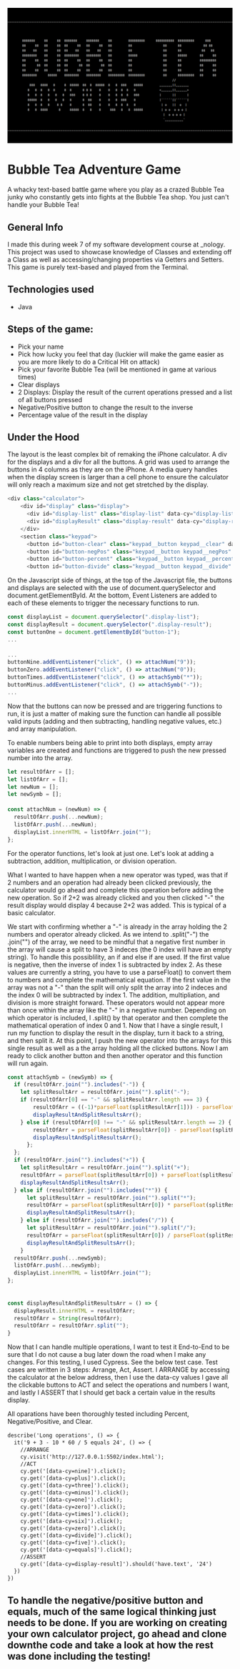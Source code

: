 ![alt text](./assets/images/bubble-tea.PNG) 
# Bubble Tea Adventure Game
A whacky text-based battle game where you play as a crazed Bubble Tea junky who constantly gets into fights at the Bubble Tea shop. You just can't handle your Bubble Tea!

## General Info 
I made this during week 7 of my software development course at _nology. 
This project was used to showcase knowledge of Classes and extending off a Class as well as accessing/changing properties via Getters and Setters. This game is purely text-based and played from the Terminal.

## Technologies used
* Java

## Steps of the game:
* Pick your name
* Pick how lucky you feel that day (luckier will make the game easier as you are more likely to do a Critical Hit on attack)
* Pick your favorite Bubble Tea (will be mentioned in game at various times)
* Clear displays
* 2 Displays: Display the result of the current operations pressed and a list of all buttons pressed
* Negative/Positive button to change the result to the inverse
* Percentage value of the result in the display

## Under the Hood
The layout is the least complex bit of remaking the iPhone calculator. A div for the displays and a div for all the buttons. A grid was used to arrange the buttons in 4 columns as they are on the iPhone. A media query handles when the display screen is larger than a cell phone to ensure the calculator will only reach a maximum size and not get stretched by the display.
````javascript
<div class="calculator">
    <div id="display" class="display">
      <div id="display-list" class="display-list" data-cy="display-list"></div>
      <div id="displayResult" class="display-result" data-cy="display-result"></div>
    </div>
    <section class="keypad">
      <button id="button-clear" class="keypad__button keypad__clear" data-cy="clear">AC</button>
      <button id="button-negPos" class="keypad__button keypad__negPos" data-cy="negPos">+/-</button>
      <button id="button-percent" class="keypad__button keypad__percent" data-cy="percent">%</button>
      <button id="button-divide" class="keypad__button keypad__divide" data-cy="divide">/</button>
````
On the Javascript side of things, at the top of the Javascript file, the buttons and displays are selected with the use of document.querySelector and document.getElementById.
At the bottom, Event Listeners are added to each of these elements to trigger the necessary functions to run.

````javascript
const displayList = document.querySelector(".display-list");
const displayResult = document.querySelector(".display-result");
const buttonOne = document.getElementById("button-1");
...

...
buttonNine.addEventListener("click", () => attachNum("9"));
buttonZero.addEventListener("click", () => attachNum("0"));
buttonTimes.addEventListener("click", () => attachSymb("*"));
buttonMinus.addEventListener("click", () => attachSymb("-"));
...
````

Now that the buttons can now be pressed and are triggering functions to run, it is just a matter of making sure the function can handle all possible valid inputs (adding and then subtracting, handling negative values, etc.) and array manipulation.

To enable numbers being able to print into both displays, empty array variables are created and functions are triggered to push the new pressed number into the array.
````javascript
let resultOfArr = [];
let listOfArr = [];
let newNum = [];
let newSymb = [];

const attachNum = (newNum) => {
  resultOfArr.push(...newNum);
  listOfArr.push(...newNum);
  displayList.innerHTML = listOfArr.join("");
};
````

For the operator functions, let's look at just one. Let's look at adding a subtraction, addition, multiplication, or division operation. 

What I wanted to have happen when a new operator was typed, was that if 2 numbers and an operation had already been clicked previously, the calculator would go ahead and complete this operation before adding the new operation. So if 2+2 was already clicked and you then clicked "-" the result display would display 4 because 2+2 was added. This is typical of a basic calculator.

We start with confirming whether a "-" is already in the array holding the 2 numbers and operator already clicked. As we intend to .split("-") the .join("") of the array, we need to be mindful that a negative first number in the array will cause a split to have 3 indeces (the 0 index will have an empty string).
To handle this possiblility, an if and else if are used. If the first value is negative, then the inverse of index 1 is subtracted by index 2. As these values are currently a string, you have to use a parseFloat() to convert them to numbers and complete the mathematical equation. If the first value in the array was not a "-" than the split will only split the array into 2 indeces and the index 0 will be subtracted by index 1.
The addition, multipliation, and division is more straight forward. These operators would not appear more than once within the array like the "-" in a negative number. Depending on which operator is included, I .split() by that operator and then complete the mathematical operation of index 0 and 1.
Now that I have a single result, I run my function to display the result in the display, turn it back to a string, and then split it. At this point, I push the new operator into the arrays for this single result as well as a the array holding all the clicked buttons. 
Now I am ready to click another button and then another operator and this function will run again.

````javascript
const attachSymb = (newSymb) => {
  if (resultOfArr.join("").includes("-")) {
    let splitResultArr = resultOfArr.join("").split("-");
    if (resultOfArr[0] == "-" && splitResultArr.length === 3) {
        resultOfArr = ((-1)*parseFloat(splitResultArr[1])) - parseFloat(splitResultArr[2]);
        displayResultAndSplitResultsArr();
    } else if (resultOfArr[0] !== "-" && splitResultArr.length == 2) {
        resultOfArr = parseFloat(splitResultArr[0]) - parseFloat(splitResultArr[1]);
        displayResultAndSplitResultsArr();
      };
  };
  if (resultOfArr.join("").includes("+")) {
    let splitResultArr = resultOfArr.join("").split("+");
    resultOfArr = parseFloat(splitResultArr[0]) + parseFloat(splitResultArr[1]);
    displayResultAndSplitResultsArr();
  } else if (resultOfArr.join("").includes("*")) {
      let splitResultArr = resultOfArr.join("").split("*");
      resultOfArr = parseFloat(splitResultArr[0]) * parseFloat(splitResultArr[1]);
      displayResultAndSplitResultsArr();
    } else if (resultOfArr.join("").includes("/")) {
      let splitResultArr = resultOfArr.join("").split("/");
      resultOfArr = parseFloat(splitResultArr[0]) / parseFloat(splitResultArr[1]);
      displayResultAndSplitResultsArr();
    }
  resultOfArr.push(...newSymb);
  listOfArr.push(...newSymb);
  displayList.innerHTML = listOfArr.join("");
};


const displayResultAndSplitResultsArr = () => {
  displayResult.innerHTML = resultOfArr;
  resultOfArr = String(resultOfArr);
  resultOfArr = resultOfArr.split("");
}
````

Now that I can handle multiple operations, I want to test it End-to-End to be sure that I do not cause a bug later down the road when I make any changes. For this testing, I used Cypress.
See the below test case. Test cases are written in 3 steps: Arrange, Act, Assert. I ARRANGE by accessing the calculator at the below address, then I use the data-cy values I gave all the clickable buttons to ACT and select the operations and numbers I want, and lastly I ASSERT that I should get back a certain value in the results display. 

All oparations have been thoroughly tested including Percent, Negative/Positive, and Clear.

````
describe('Long operations', () => {
  it('9 + 3 - 10 * 60 / 5 equals 24', () => {
    //ARRANGE
    cy.visit('http://127.0.0.1:5502/index.html');
    //ACT
    cy.get('[data-cy=nine]').click();
    cy.get('[data-cy=plus]').click();
    cy.get('[data-cy=three]').click();
    cy.get('[data-cy=minus]').click();
    cy.get('[data-cy=one]').click();
    cy.get('[data-cy=zero]').click();
    cy.get('[data-cy=times]').click();
    cy.get('[data-cy=six]').click();
    cy.get('[data-cy=zero]').click();
    cy.get('[data-cy=divide]').click();
    cy.get('[data-cy=five]').click();
    cy.get('[data-cy=equals]').click();
    //ASSERT
    cy.get('[data-cy=display-result]').should('have.text', '24')
  })
})
````


## To handle the negative/positive button and equals, much of the same logical thinking just needs to be done. If you are working on creating your own calculator project, go ahead and clone downthe code and take a look at how the rest was done including the testing!
